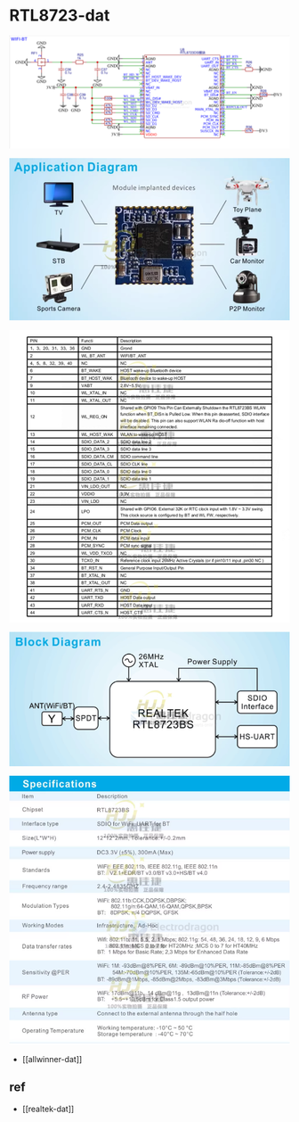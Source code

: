 
# RTL8723-dat

![](2025-07-13-22-32-52.png)

![](2025-07-13-22-33-38.png)

![](2025-07-13-22-33-55.png)

![](2025-07-13-22-35-33.png)

![](2025-07-13-22-35-58.png)


- [[allwinner-dat]]

## ref 

- [[realtek-dat]]